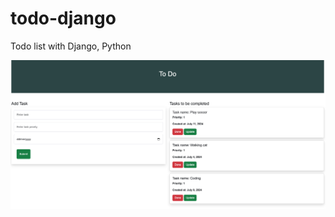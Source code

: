 # todo-django
 Todo list with Django, Python


![TODO](https://github.com/dandev947366/todo-django/blob/master/todo.png)

